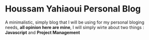 # Houssam Yahiaoui Personal Blog

A minimalistic, simply blog that I will be using for my personal bloging needs, **all opinion here are mine**, I will simply wirte about two things : **Javascript** and **Project Management**